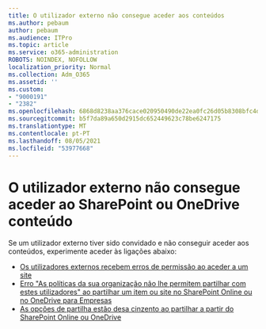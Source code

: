 ```yaml
---
title: O utilizador externo não consegue aceder aos conteúdos
ms.author: pebaum
author: pebaum
ms.audience: ITPro
ms.topic: article
ms.service: o365-administration
ROBOTS: NOINDEX, NOFOLLOW
localization_priority: Normal
ms.collection: Adm_O365
ms.assetid: ''
ms.custom:
- "9000191"
- "2382"
ms.openlocfilehash: 6868d8238aa376cace020950490de22ea0fc26d05b8308bfc4d9e5f1fc992bf2
ms.sourcegitcommit: b5f7da89a650d2915dc652449623c78be6247175
ms.translationtype: MT
ms.contentlocale: pt-PT
ms.lasthandoff: 08/05/2021
ms.locfileid: "53977668"
---
```

# <a name="external-user-cannot-access-sharepoint-or-onedrive-content"></a>O utilizador externo não consegue aceder ao SharePoint ou OneDrive conteúdo

Se um utilizador externo tiver sido convidado e não conseguir aceder aos conteúdos, experimente aceder às ligações abaixo:

- [Os utilizadores externos recebem erros de permissão ao aceder a um site](https://docs.microsoft.com/sharepoint/support/administration/access-denied-or-need-permission-error-sharepoint-online-or-onedrive-for-business)
- [Erro "As políticas da sua organização não lhe permitem partilhar com estes utilizadores" ao partilhar um item ou site no SharePoint Online ou no OneDrive para Empresas](https://docs.microsoft.com/sharepoint/support/administration/organization-policies-do-not-allow-you-to-share-with-users-error)
- [As opções de partilha estão desa cinzento ao partilhar a partir do SharePoint Online ou OneDrive](https://docs.microsoft.com/sharepoint/support/administration/sharing-options-grayed-out-when-sharing-from-sharepoint-online-or-onedrive)
